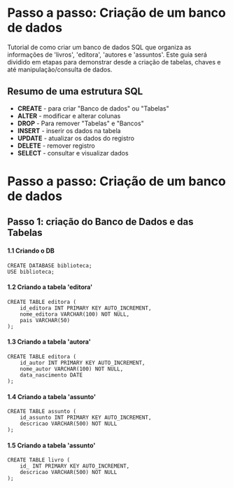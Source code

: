 # Passo a passo: Criação de um banco de dados
Tutorial de como criar um banco de dados SQL que organiza as informações de 'livros', 'editora', 'autores e 'assuntos'. Este guia será dividido em etapas para demonstrar desde a criação de tabelas, chaves e até manipulação/consulta de dados.
 
## Resumo de uma estrutura SQL

* __CREATE__ - para criar "Banco de dados" ou "Tabelas"
* __ALTER__ - modificar e alterar colunas
* __DROP__ - Para remover "Tabelas" e "Bancos"
* __INSERT__ - inserir os dados na tabela
* __UPDATE__ - atualizar os dados do registro
* __DELETE__ - remover registro
* __SELECT__ - consultar e visualizar dados

# Passo a passo: Criação de um banco de dados

## Passo 1: criação do Banco de Dados e das Tabelas
#### 1.1 Criando o DB

```
CREATE DATABASE biblioteca;
USE biblioteca;
```

#### 1.2 Criando a tabela 'editora'

```
CREATE TABLE editora (
    id_editora INT PRIMARY KEY AUTO_INCREMENT,
    nome_editora VARCHAR(100) NOT NULL,
    pais VARCHAR(50)
);
```
#### 1.3 Criando a tabela 'autora'

```
CREATE TABLE editora (
    id_autor INT PRIMARY KEY AUTO_INCREMENT,
    nome_autor VARCHAR(100) NOT NULL,
    data_nascimento DATE
);
```

#### 1.4 Criando a tabela 'assunto'

```
CREATE TABLE assunto (
    id_assunto INT PRIMARY KEY AUTO_INCREMENT,
    descricao VARCHAR(500) NOT NULL
);
```

#### 1.5 Criando a tabela 'assunto'

```
CREATE TABLE livro (
    id_ INT PRIMARY KEY AUTO_INCREMENT,
    descricao VARCHAR(500) NOT NULL
);
```